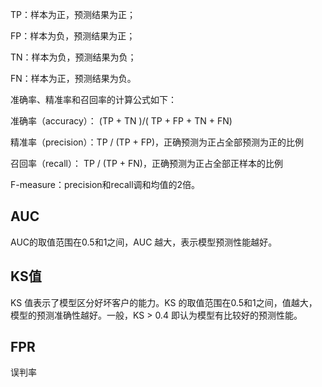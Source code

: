 TP：样本为正，预测结果为正；

FP：样本为负，预测结果为正；

TN：样本为负，预测结果为负；

FN：样本为正，预测结果为负。

准确率、精准率和召回率的计算公式如下：

准确率（accuracy）： (TP + TN )/( TP + FP + TN + FN)

精准率（precision）：TP / (TP + FP)，正确预测为正占全部预测为正的比例

召回率（recall）： TP / (TP + FN)，正确预测为正占全部正样本的比例

F-measure：precision和recall调和均值的2倍。


## AUC
AUC的取值范围在0.5和1之间，AUC 越大，表示模型预测性能越好。
## KS值
KS 值表示了模型区分好坏客户的能力。KS 的取值范围在0.5和1之间，值越大，模型的预测准确性越好。一般，KS > 0.4 即认为模型有比较好的预测性能。
## FPR
误判率 




